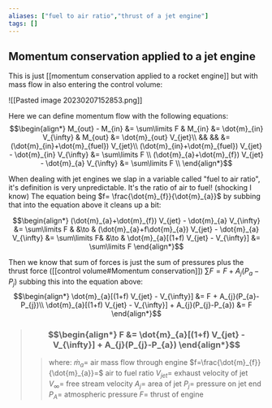 ```yaml
---
aliases: ["fuel to air ratio","thrust of a jet engine"]
tags: []
---
```


## Momentum conservation applied to a jet engine

This is just [[momentum conservation applied to a rocket engine]] but with mass flow in also entering the control volume:

![[Pasted image 20230207152853.png]]

Here we can define momentum flow with the following equations:
$$\begin{align*}
M_{out} - M_{in} &= \sum\limits F & M_{in} &= \dot{m}_{in} V_{\infty} & M_{out} &= \dot{m}_{out} V_{jet}\\
&& && &= (\dot{m}_{in}+\dot{m}_{fuel}) V_{jet}\\
(\dot{m}_{in}+\dot{m}_{fuel}) V_{jet} - \dot{m}_{in} V_{\infty} &= \sum\limits F  \\
(\dot{m}_{a}+\dot{m}_{f}) V_{jet} - \dot{m}_{a} V_{\infty} &= \sum\limits F  \\
\end{align*}$$

When dealing with jet engines we slap in a variable called "fuel to air ratio", it's definition is very unpredictable. It's the ratio of air to fuel! (shocking I know) The equation being $f= \frac{\dot{m}_{f}}{\dot{m}_{a}}$ by subbing that into the equation above it cleans up a bit:

$$\begin{align*}
(\dot{m}_{a}+\dot{m}_{f}) V_{jet} - \dot{m}_{a} V_{\infty} &= \sum\limits F & &\to & (\dot{m}_{a}+f\dot{m}_{a}) V_{jet} - \dot{m}_{a} V_{\infty} &= \sum\limits F& &\to & \dot{m}_{a}[(1+f) V_{jet} - V_{\infty}] &= \sum\limits F
\end{align*}$$

Then we know that sum of forces is just the sum of pressures plus the thrust force ([[control volume#Momentum conservation]]) $\sum\limits F= F + A_{j}(P_{a} - P_{j})$ subbing this into the equation above:
$$\begin{align*}
\dot{m}_{a}[(1+f) V_{jet} - V_{\infty}] &= F + A_{j}(P_{a}-P_{j})\\
\dot{m}_{a}[(1+f) V_{jet} - V_{\infty}] + A_{j}(P_{j}-P_{a}) &= F
\end{align*}$$

> ### $$\begin{align*} F  &= \dot{m}_{a}[(1+f) V_{jet} - V_{\infty}] + A_{j}(P_{j}-P_{a})  \end{align*}$$
>> where:
>> $\dot{m}_{a}=$ air mass flow through engine
>> $f=\frac{\dot{m}_{f}}{\dot{m}_{a}}=$ air to fuel ratio
>> $V_{jet}=$ exhaust velocity of jet
>> $V_{\infty}=$ free stream velocity
>> $A_{j}=$ area of jet
>> $P_{j}=$ pressure on jet end
>> $P_{A}=$ atmospheric pressure
>> $F=$ thrust of engine
